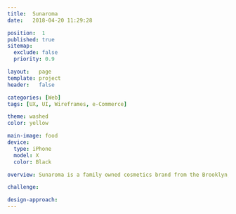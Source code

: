 ```yaml
---
title:  Sunaroma
date:   2018-04-20 11:29:28

position:  1
published: true
sitemap:
  exclude: false
  priority: 0.9

layout:   page
template: project
header:   false

categories: [Web]
tags: [UX, UI, Wireframes, e-Commerce]

theme: washed
color: yellow

main-image: food
device:
  type: iPhone
  model: X
  color: Black

overview: Sunaroma is a family owned cosmetics brand from the Brooklyn, New York. All the company's products are formulated with the highest-quality ingredients derived from fruits, vegetables, essential oils and organic synthetics.

challenge:

design-approach:
---
```

